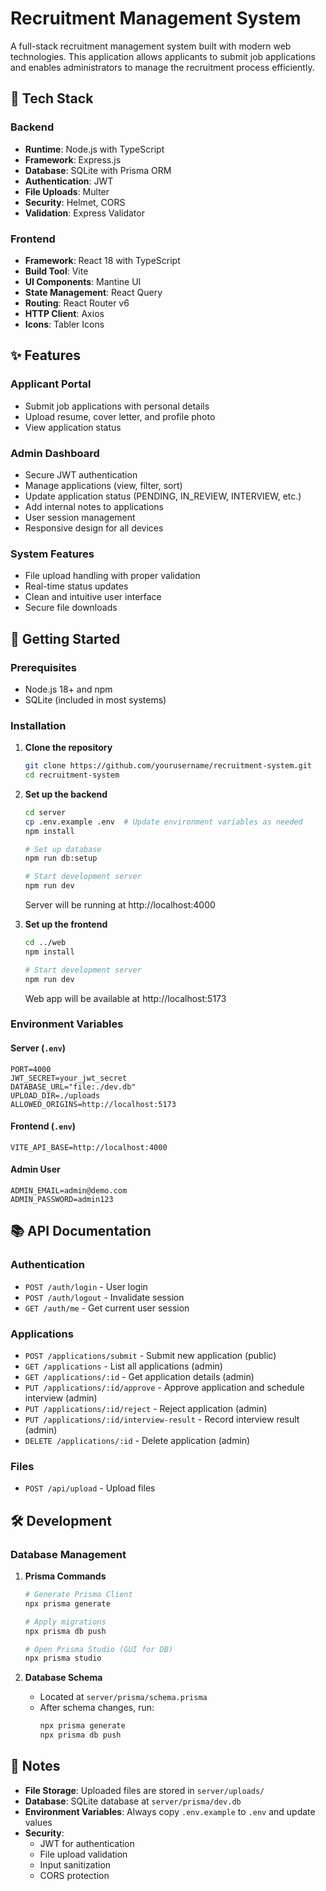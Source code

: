 # Recruitment Management System

A full-stack recruitment management system built with modern web technologies. This application allows applicants to submit job applications and enables administrators to manage the recruitment process efficiently.

## 🚀 Tech Stack

### Backend
- **Runtime**: Node.js with TypeScript
- **Framework**: Express.js
- **Database**: SQLite with Prisma ORM
- **Authentication**: JWT
- **File Uploads**: Multer
- **Security**: Helmet, CORS
- **Validation**: Express Validator

### Frontend
- **Framework**: React 18 with TypeScript
- **Build Tool**: Vite
- **UI Components**: Mantine UI
- **State Management**: React Query
- **Routing**: React Router v6
- **HTTP Client**: Axios
- **Icons**: Tabler Icons

## ✨ Features

### Applicant Portal
- Submit job applications with personal details
- Upload resume, cover letter, and profile photo
- View application status

### Admin Dashboard
- Secure JWT authentication
- Manage applications (view, filter, sort)
- Update application status (PENDING, IN_REVIEW, INTERVIEW, etc.)
- Add internal notes to applications
- User session management
- Responsive design for all devices

### System Features
- File upload handling with proper validation
- Real-time status updates
- Clean and intuitive user interface
- Secure file downloads

## 🚀 Getting Started

### Prerequisites

- Node.js 18+ and npm
- SQLite (included in most systems)

### Installation

1. **Clone the repository**
   ```bash
   git clone https://github.com/yourusername/recruitment-system.git
   cd recruitment-system
   ```

2. **Set up the backend**
   ```bash
   cd server
   cp .env.example .env  # Update environment variables as needed
   npm install
   
   # Set up database
   npm run db:setup
   
   # Start development server
   npm run dev
   ```
   Server will be running at http://localhost:4000

3. **Set up the frontend**
   ```bash
   cd ../web
   npm install
   
   # Start development server
   npm run dev
   ```
   Web app will be available at http://localhost:5173

### Environment Variables

#### Server (`.env`)
```
PORT=4000
JWT_SECRET=your_jwt_secret
DATABASE_URL="file:./dev.db"
UPLOAD_DIR=./uploads
ALLOWED_ORIGINS=http://localhost:5173
```

#### Frontend (`.env`)
```
VITE_API_BASE=http://localhost:4000
```

#### Admin User
```
ADMIN_EMAIL=admin@demo.com
ADMIN_PASSWORD=admin123
```


## 📚 API Documentation

### Authentication
- `POST /auth/login` - User login
- `POST /auth/logout` - Invalidate session
- `GET /auth/me` - Get current user session

### Applications
- `POST /applications/submit` - Submit new application (public)
- `GET /applications` - List all applications (admin)
- `GET /applications/:id` - Get application details (admin)
- `PUT /applications/:id/approve` - Approve application and schedule interview (admin)
- `PUT /applications/:id/reject` - Reject application (admin)
- `PUT /applications/:id/interview-result` - Record interview result (admin)
- `DELETE /applications/:id` - Delete application (admin)

### Files
- `POST /api/upload` - Upload files

## 🛠 Development

### Database Management

1. **Prisma Commands**
   ```bash
   # Generate Prisma Client
   npx prisma generate
   
   # Apply migrations
   npx prisma db push
   
   # Open Prisma Studio (GUI for DB)
   npx prisma studio
   ```

2. **Database Schema**
   - Located at `server/prisma/schema.prisma`
   - After schema changes, run:
     ```bash
     npx prisma generate
     npx prisma db push
     ```

## 📝 Notes

- **File Storage**: Uploaded files are stored in `server/uploads/`
- **Database**: SQLite database at `server/prisma/dev.db`
- **Environment Variables**: Always copy `.env.example` to `.env` and update values
- **Security**:
  - JWT for authentication
  - File upload validation
  - Input sanitization
  - CORS protection

